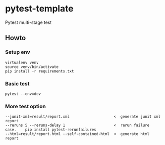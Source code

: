 # pytest-template
Pytest multi-stage test 




## Howto


### Setup env
```
virtualenv venv
source venv/bin/activate
pip install -r requirements.txt
```


### Basic test
```
pytest --env=dev
```



### More test option
```
--junit-xml=result/report.xml                    <  generate junit xml report
--reruns 5 --reruns-delay 1                      <  rerun failure case.    pip install pytest-rerunfailures
--html=result/report.html --self-contained-html  <  generate html report
```

